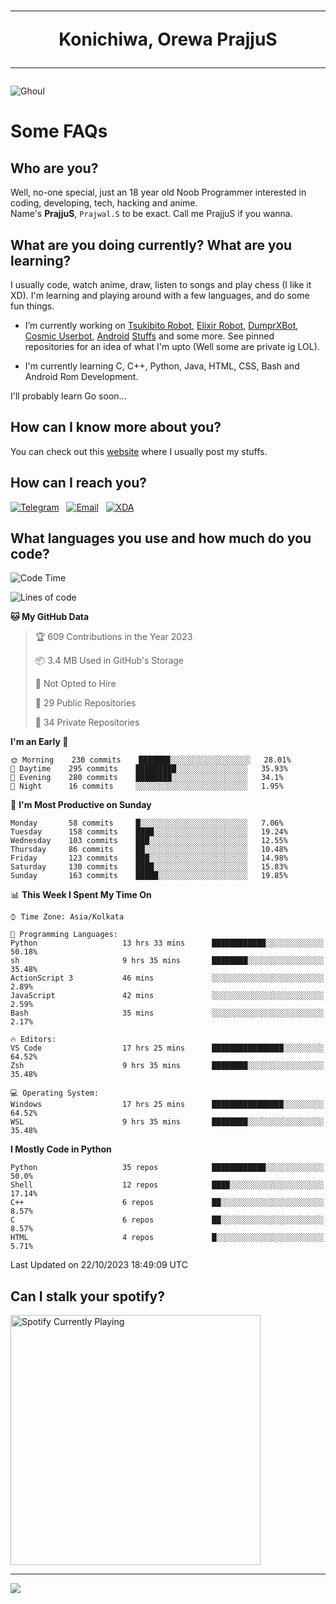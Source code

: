 <h1 align="center"><hr>Konichiwa, Orewa PrajjuS<hr></h1>


<img src="https://telegra.ph/file/6041d22c64479ee5ff802.jpg" alt="Ghoul"/>


<h1>Some FAQs</h1>


<h2>Who are you?</h2>

Well, no-one special, just an 18 year old Noob Programmer interested in coding, developing, tech, hacking and anime.
<br>
Name's <b>PrajjuS</b>, <code>Prajwal.S</code> to be exact. Call me PrajjuS if you wanna.


<h2>What are you doing currently? What are you learning?</h2>

I usually code, watch anime, draw, listen to songs and play chess (I like it XD). I'm learning and playing around with a few languages, and do some fun things.

- I’m currently working on <a href="Https://t.me/PrajjuSAssistantBot">Tsukibito Robot</a>, <a href="https://t.me/projectelixir_bot">Elixir Robot</a>, <a href="https://t.me/DumprXBot">DumprXBot</a>, <a href="https://github.com/SkyLab-Devs/CosmicUserbot">Cosmic Userbot</a>, <a href="https://github.com/Noob-OS">Android</a> <a href="https://github.com/PrajjuS/device_xiaomi_vince">Stuffs</a> and some more. See pinned repositories for an idea of what I'm upto (Well some are private ig LOL).

- I'm currently learning C, C++, Python, Java, HTML, CSS, Bash and Android Rom Development.

I'll probably learn Go soon...


<h2>How can I know more about you?</h2>

You can check out this <a href="https://prajjus.site">website</a> where I usually post my stuffs.


<h2>How can I reach you?</h2>

<a href="https://t.me/PrajjuS"><img src="https://img.shields.io/badge/PrajjuS-2CA5E0?style=flat-square&logo=telegram&logoColor=white" alt="Telegram"/></a>&nbsp;&nbsp;&nbsp;<a href="theprajjus@gmail.com"><img src="https://img.shields.io/badge/theprajjus@gmail.com-D14836?style=flat-square&logo=gmail&logoColor=white" alt="Email"/></a>&nbsp;&nbsp;&nbsp;<a href="https://forum.xda-developers.com/m/prajjus.10388799/"><img src="https://img.shields.io/badge/PrajjuS-F59714?style=flat-square&logo=xda-developers&logoColor=white" alt="XDA"/></a>


<h2>What languages you use and how much do you code?</h2>

<!--START_SECTION:waka-->
![Code Time](http://img.shields.io/badge/Code%20Time-481%20hrs%2056%20mins-blue)

![Lines of code](https://img.shields.io/badge/From%20Hello%20World%20I%27ve%20Written-57%20Thousand%20lines%20of%20code-blue)

**🐱 My GitHub Data** 

> 🏆 609 Contributions in the Year 2023
 > 
> 📦 3.4 MB Used in GitHub's Storage 
 > 
> 🚫 Not Opted to Hire
 > 
> 📜 29 Public Repositories 
 > 
> 🔑 34 Private Repositories  
 > 
**I'm an Early 🐤** 

```text
🌞 Morning    230 commits    ███████░░░░░░░░░░░░░░░░░░   28.01% 
🌆 Daytime    295 commits    █████████░░░░░░░░░░░░░░░░   35.93% 
🌃 Evening    280 commits    ████████░░░░░░░░░░░░░░░░░   34.1% 
🌙 Night      16 commits     ░░░░░░░░░░░░░░░░░░░░░░░░░   1.95%

```
📅 **I'm Most Productive on Sunday** 

```text
Monday       58 commits     █░░░░░░░░░░░░░░░░░░░░░░░░   7.06% 
Tuesday      158 commits    ████░░░░░░░░░░░░░░░░░░░░░   19.24% 
Wednesday    103 commits    ███░░░░░░░░░░░░░░░░░░░░░░   12.55% 
Thursday     86 commits     ██░░░░░░░░░░░░░░░░░░░░░░░   10.48% 
Friday       123 commits    ███░░░░░░░░░░░░░░░░░░░░░░   14.98% 
Saturday     130 commits    ████░░░░░░░░░░░░░░░░░░░░░   15.83% 
Sunday       163 commits    █████░░░░░░░░░░░░░░░░░░░░   19.85%

```


📊 **This Week I Spent My Time On** 

```text
⌚︎ Time Zone: Asia/Kolkata

💬 Programming Languages: 
Python                   13 hrs 33 mins      ████████████░░░░░░░░░░░░░   50.18% 
sh                       9 hrs 35 mins       ████████░░░░░░░░░░░░░░░░░   35.48% 
ActionScript 3           46 mins             ░░░░░░░░░░░░░░░░░░░░░░░░░   2.89% 
JavaScript               42 mins             ░░░░░░░░░░░░░░░░░░░░░░░░░   2.59% 
Bash                     35 mins             ░░░░░░░░░░░░░░░░░░░░░░░░░   2.17%

🔥 Editors: 
VS Code                  17 hrs 25 mins      ████████████████░░░░░░░░░   64.52% 
Zsh                      9 hrs 35 mins       ████████░░░░░░░░░░░░░░░░░   35.48%

💻 Operating System: 
Windows                  17 hrs 25 mins      ████████████████░░░░░░░░░   64.52% 
WSL                      9 hrs 35 mins       ████████░░░░░░░░░░░░░░░░░   35.48%

```

**I Mostly Code in Python** 

```text
Python                   35 repos            ████████████░░░░░░░░░░░░░   50.0% 
Shell                    12 repos            ████░░░░░░░░░░░░░░░░░░░░░   17.14% 
C++                      6 repos             ██░░░░░░░░░░░░░░░░░░░░░░░   8.57% 
C                        6 repos             ██░░░░░░░░░░░░░░░░░░░░░░░   8.57% 
HTML                     4 repos             █░░░░░░░░░░░░░░░░░░░░░░░░   5.71%

```



 Last Updated on 22/10/2023 18:49:09 UTC
<!--END_SECTION:waka-->


<h2>Can I stalk your spotify?</h2>

<a href="https://open.spotify.com/user/cotgk31v4nhw20gs5adb29jq5"><img src="https://spotify-readme-prajjus.vercel.app/api?theme=dark&rainbow=true" alt="Spotify Currently Playing" width="400px"/></a>


<hr>


<img src="https://komarev.com/ghpvc/?username=prajjus&label=Profile%20Views&color=000000&style=flat">
